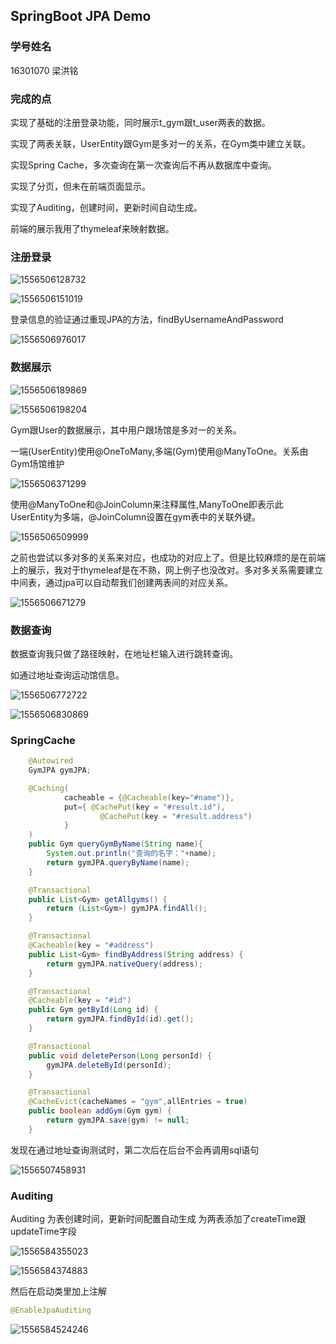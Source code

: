 ## SpringBoot JPA Demo
### 学号姓名
16301070 梁洪铭

### 完成的点
实现了基础的注册登录功能，同时展示t_gym跟t_user两表的数据。

实现了两表关联，UserEntity跟Gym是多对一的关系，在Gym类中建立关联。

实现Spring Cache，多次查询在第一次查询后不再从数据库中查询。

实现了分页，但未在前端页面显示。

实现了Auditing，创建时间，更新时间自动生成。

前端的展示我用了thymeleaf来映射数据。

### 注册登录

![1556506128732](https://github.com/PegasusLiang/EE_homework_1_JPA/blob/master/%E4%BD%9C%E4%B8%9A%E6%88%AA%E5%9B%BE/1556506128732.png)

![1556506151019](https://github.com/PegasusLiang/EE_homework_1_JPA/blob/master/%E4%BD%9C%E4%B8%9A%E6%88%AA%E5%9B%BE/1556506151019.png)

登录信息的验证通过重现JPA的方法，findByUsernameAndPassword

![1556506976017](https://github.com/PegasusLiang/EE_homework_1_JPA/blob/master/%E4%BD%9C%E4%B8%9A%E6%88%AA%E5%9B%BE/1556506976017.png)



### 数据展示

![1556506189869](https://github.com/PegasusLiang/EE_homework_1_JPA/blob/master/%E4%BD%9C%E4%B8%9A%E6%88%AA%E5%9B%BE/1556506189869.png)

![1556506198204](https://github.com/PegasusLiang/EE_homework_1_JPA/blob/master/%E4%BD%9C%E4%B8%9A%E6%88%AA%E5%9B%BE/1556506198204.png)

Gym跟User的数据展示，其中用户跟场馆是多对一的关系。

一端(UserEntity)使用@OneToMany,多端(Gym)使用@ManyToOne。关系由Gym场馆维护

![1556506371299](https://github.com/PegasusLiang/EE_homework_1_JPA/blob/master/%E4%BD%9C%E4%B8%9A%E6%88%AA%E5%9B%BE/1556506371299.png)

使用@ManyToOne和@JoinColumn来注释属性,ManyToOne即表示此UserEntity为多端，@JoinColumn设置在gym表中的关联外键。

![1556506509999](https://github.com/PegasusLiang/EE_homework_1_JPA/blob/master/%E4%BD%9C%E4%B8%9A%E6%88%AA%E5%9B%BE/1556506509999.png)

之前也尝试以多对多的关系来对应，也成功的对应上了。但是比较麻烦的是在前端上的展示，我对于thymeleaf是在不熟，网上例子也没改对。多对多关系需要建立中间表，通过jpa可以自动帮我们创建两表间的对应关系。

![1556506671279](https://github.com/PegasusLiang/EE_homework_1_JPA/blob/master/%E4%BD%9C%E4%B8%9A%E6%88%AA%E5%9B%BE/1556506671279.png)

### 数据查询

数据查询我只做了路径映射，在地址栏输入进行跳转查询。

如通过地址查询运动馆信息。

![1556506772722](https://github.com/PegasusLiang/EE_homework_1_JPA/blob/master/%E4%BD%9C%E4%B8%9A%E6%88%AA%E5%9B%BE/1556506772722.png)

![1556506830869](https://github.com/PegasusLiang/EE_homework_1_JPA/blob/master/%E4%BD%9C%E4%B8%9A%E6%88%AA%E5%9B%BE/1556506830869.png)



### SpringCache

```java
    @Autowired
    GymJPA gymJPA;

    @Caching(
            cacheable = {@Cacheable(key="#name")},
            put={ @CachePut(key = "#result.id"),
                    @CachePut(key = "#result.address")
            }
    )
    public Gym queryGymByName(String name){
        System.out.println("查询的名字："+name);
        return gymJPA.queryByName(name);
    }

    @Transactional
    public List<Gym> getAllgyms() {
        return (List<Gym>) gymJPA.findAll();
    }

    @Transactional
    @Cacheable(key = "#address")
    public List<Gym> findByAddress(String address) {
        return gymJPA.nativeQuery(address);
    }

    @Transactional
    @Cacheable(key = "#id")
    public Gym getById(Long id) {
        return gymJPA.findById(id).get();
    }

    @Transactional
    public void deletePerson(Long personId) {
        gymJPA.deleteById(personId);
    }

    @Transactional
    @CacheEvict(cacheNames = "gym",allEntries = true)
    public boolean addGym(Gym gym) {
        return gymJPA.save(gym) != null;
    }
```

发现在通过地址查询测试时，第二次后在后台不会再调用sql语句

![1556507458931](https://github.com/PegasusLiang/EE_homework_1_JPA/blob/master/%E4%BD%9C%E4%B8%9A%E6%88%AA%E5%9B%BE/1556507458931.png)


### Auditing

Auditing 为表创建时间，更新时间配置自动生成
为两表添加了createTime跟updateTime字段

![1556584355023](https://github.com/PegasusLiang/EE_homework_1_JPA/blob/master/%E4%BD%9C%E4%B8%9A%E6%88%AA%E5%9B%BE/1556584355023.png)

![1556584374883](https://github.com/PegasusLiang/EE_homework_1_JPA/blob/master/%E4%BD%9C%E4%B8%9A%E6%88%AA%E5%9B%BE/1556584374883.png)



然后在启动类里加上注解

```java
@EnableJpaAuditing
```

![1556584524246](https://github.com/PegasusLiang/EE_homework_1_JPA/blob/master/%E4%BD%9C%E4%B8%9A%E6%88%AA%E5%9B%BE/1556584524246.png)
